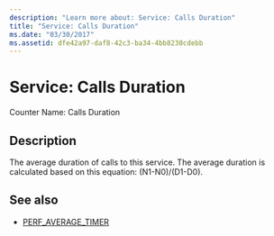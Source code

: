 ```yaml
---
description: "Learn more about: Service: Calls Duration"
title: "Service: Calls Duration"
ms.date: "03/30/2017"
ms.assetid: dfe42a97-daf8-42c3-ba34-4bb8230cdebb
---
```

# Service: Calls Duration

Counter Name: Calls Duration  
  
## Description  

 The average duration of calls to this service. The average duration is calculated based on this equation: (N1-N0)/(D1-D0).  
  
## See also

- [PERF_AVERAGE_TIMER](/previous-versions/windows/embedded/ms938538(v=msdn.10))
